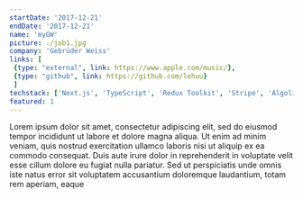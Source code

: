 ```yaml
---
startDate: '2017-12-21'
endDate: '2017-12-21'
name: 'myGW'
picture: ./job1.jpg
company: 'Gebrüder Weiss'
links: [
 {type: "external", link: https://www.apple.com/music/},
 {type: "github", link: https://github.com/lehuu}
 ]
techstack: ['Next.js', 'TypeScript', 'Redux Toolkit', 'Stripe', 'Algolia', 'Firebase Auth', 'Formik', 'Yup', 'Vercel']
featured: 1
---
```


Lorem ipsum dolor sit amet, consectetur adipiscing elit, sed do eiusmod tempor incididunt ut labore et dolore magna aliqua. Ut enim ad minim veniam, quis nostrud exercitation ullamco laboris nisi ut aliquip ex ea commodo consequat. Duis aute irure dolor in reprehenderit in voluptate velit esse cillum dolore eu fugiat nulla pariatur. Sed ut perspiciatis unde omnis iste natus error sit voluptatem accusantium doloremque laudantium, totam rem aperiam, eaque 